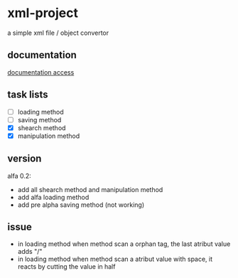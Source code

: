 # xml-project
a simple xml file / object convertor

## documentation
[documentation access](docs/index.md)

## task lists
- [ ] loading method
- [ ] saving method
- [X] shearch method
- [X] manipulation method

## version
alfa 0.2:
- add all shearch method and manipulation method
- add alfa loading method
- add pre alpha saving method (not working)

## issue
- in loading method when method scan a orphan tag, the last atribut value adds "/"
- in loading method when method scan a atribut value with space, it reacts by cutting the value in half
